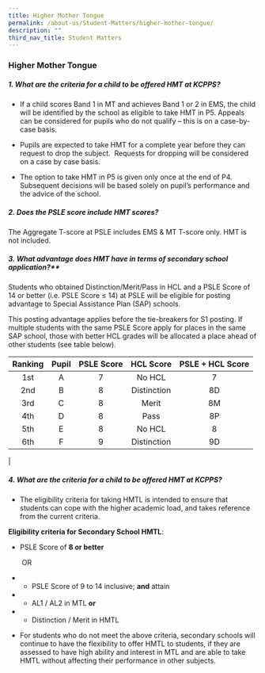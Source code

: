 ```yaml
---
title: Higher Mother Tongue
permalink: /about-us/Student-Matters/higher-mother-tongue/
description: ""
third_nav_title: Student Matters
---
```

### **Higher Mother Tongue**

##### **1. What are the criteria for a child to be offered HMT at KCPPS?**

*   If a child scores Band 1 in MT and achieves Band 1 or 2 in EMS, the child will be identified by the school as eligible to take HMT in P5. Appeals can be considered for pupils who do not qualify – this is on a case-by-case basis.  
    
*   Pupils are expected to take HMT for a complete year before they can request to drop the subject.  Requests for dropping will be considered on a case by case basis.
    
*   The option to take HMT in P5 is given only once at the end of P4. Subsequent decisions will be based solely on pupil’s performance and the advice of the school.

##### **2.** **Does the PSLE score include HMT scores?**
The Aggregate T-score at PSLE includes EMS & MT T-score only. HMT is not included.

##### **3.** What advantage does HMT have in terms of secondary school application?**
Students who obtained Distinction/Merit/Pass in HCL and a PSLE Score of 14 or better (i.e. PSLE Score ≤ 14) at PSLE will be eligible for posting advantage to Special Assistance Plan (SAP) schools.

This posting advantage applies before the tie-breakers for S1 posting. If multiple students with the same PSLE Score apply for places in the same SAP school, those with better HCL grades will be allocated a place ahead of other students (see table below).

| Ranking | Pupil | PSLE Score | HCL Score | PSLE + HCL Score |
|:---:|:---:|:---:|:---:|:---:|
| 1st | A | 7 | No HCL | 7 |
| 2nd  |  B |  8 | Distinction  | 8D  |
|  3rd |  C |  8 | Merit  | 8M  |
|  4th |  D |  8 | Pass  | 8P  |
| 5th  |  E |  8 | No HCL  | 8  |
|  6th |  F |  9 | Distinction  | 9D  |
|

##### **4**. **What are the criteria for a child to be offered HMT at KCPPS?**
*   The eligibility criteria for taking HMTL is intended to ensure that students can cope with the higher academic load, and takes reference from the current criteria.

**Eligibility criteria for Secondary School HMTL**:
*   PSLE Score of **8 or better**

       OR

* *  PSLE Score of 9 to 14 inclusive; **and** attain

* * AL1 / AL2 in MTL **or**
* *  Distinction / Merit in HMTL

*   For students who do not meet the above criteria, secondary schools will continue to have the flexibility to offer HMTL to students, if they are assessed to have high ability and interest in MTL and are able to take HMTL without affecting their performance in other subjects.